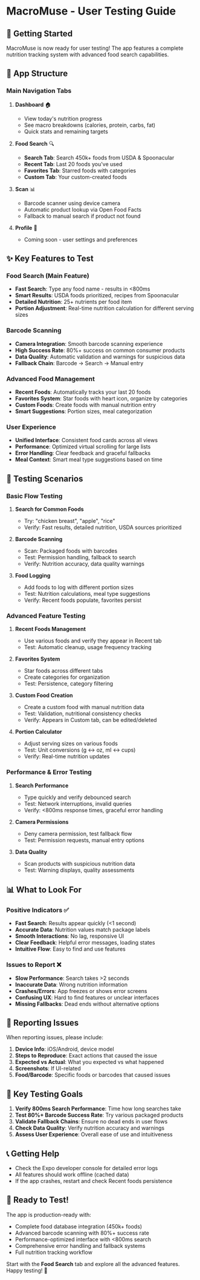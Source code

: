 # MacroMuse - User Testing Guide

## 🚀 Getting Started

MacroMuse is now ready for user testing! The app features a complete nutrition tracking system with advanced food search capabilities.

## 📱 App Structure

### Main Navigation Tabs

1. **Dashboard** 🏠
   - View today's nutrition progress
   - See macro breakdowns (calories, protein, carbs, fat)
   - Quick stats and remaining targets

2. **Food Search** 🔍
   - **Search Tab**: Search 450k+ foods from USDA & Spoonacular
   - **Recent Tab**: Last 20 foods you've used
   - **Favorites Tab**: Starred foods with categories
   - **Custom Tab**: Your custom-created foods

3. **Scan** 📊
   - Barcode scanner using device camera
   - Automatic product lookup via Open Food Facts
   - Fallback to manual search if product not found

4. **Profile** 👤
   - Coming soon - user settings and preferences

## ✨ Key Features to Test

### Food Search (Main Feature)
- **Fast Search**: Type any food name - results in <800ms
- **Smart Results**: USDA foods prioritized, recipes from Spoonacular
- **Detailed Nutrition**: 25+ nutrients per food item
- **Portion Adjustment**: Real-time nutrition calculation for different serving sizes

### Barcode Scanning
- **Camera Integration**: Smooth barcode scanning experience
- **High Success Rate**: 80%+ success on common consumer products
- **Data Quality**: Automatic validation and warnings for suspicious data
- **Fallback Chain**: Barcode → Search → Manual entry

### Advanced Food Management
- **Recent Foods**: Automatically tracks your last 20 foods
- **Favorites System**: Star foods with heart icon, organize by categories
- **Custom Foods**: Create foods with manual nutrition entry
- **Smart Suggestions**: Portion sizes, meal categorization

### User Experience
- **Unified Interface**: Consistent food cards across all views
- **Performance**: Optimized virtual scrolling for large lists
- **Error Handling**: Clear feedback and graceful fallbacks
- **Meal Context**: Smart meal type suggestions based on time

## 🧪 Testing Scenarios

### Basic Flow Testing
1. **Search for Common Foods**
   - Try: "chicken breast", "apple", "rice"
   - Verify: Fast results, detailed nutrition, USDA sources prioritized

2. **Barcode Scanning**
   - Scan: Packaged foods with barcodes
   - Test: Permission handling, fallback to search
   - Verify: Nutrition accuracy, data quality warnings

3. **Food Logging**
   - Add foods to log with different portion sizes
   - Test: Nutrition calculations, meal type suggestions
   - Verify: Recent foods populate, favorites persist

### Advanced Feature Testing
1. **Recent Foods Management**
   - Use various foods and verify they appear in Recent tab
   - Test: Automatic cleanup, usage frequency tracking

2. **Favorites System**
   - Star foods across different tabs
   - Create categories for organization
   - Test: Persistence, category filtering

3. **Custom Food Creation**
   - Create a custom food with manual nutrition data
   - Test: Validation, nutritional consistency checks
   - Verify: Appears in Custom tab, can be edited/deleted

4. **Portion Calculator**
   - Adjust serving sizes on various foods
   - Test: Unit conversions (g ↔ oz, ml ↔ cups)
   - Verify: Real-time nutrition updates

### Performance & Error Testing
1. **Search Performance**
   - Type quickly and verify debounced search
   - Test: Network interruptions, invalid queries
   - Verify: <800ms response times, graceful error handling

2. **Camera Permissions**
   - Deny camera permission, test fallback flow
   - Test: Permission requests, manual entry options

3. **Data Quality**
   - Scan products with suspicious nutrition data
   - Test: Warning displays, quality assessments

## 📊 What to Look For

### Positive Indicators ✅
- **Fast Search**: Results appear quickly (<1 second)
- **Accurate Data**: Nutrition values match package labels
- **Smooth Interactions**: No lag, responsive UI
- **Clear Feedback**: Helpful error messages, loading states
- **Intuitive Flow**: Easy to find and use features

### Issues to Report ❌
- **Slow Performance**: Search takes >2 seconds
- **Inaccurate Data**: Wrong nutrition information
- **Crashes/Errors**: App freezes or shows error screens
- **Confusing UX**: Hard to find features or unclear interfaces
- **Missing Fallbacks**: Dead ends without alternative options

## 🐛 Reporting Issues

When reporting issues, please include:

1. **Device Info**: iOS/Android, device model
2. **Steps to Reproduce**: Exact actions that caused the issue
3. **Expected vs Actual**: What you expected vs what happened
4. **Screenshots**: If UI-related
5. **Food/Barcode**: Specific foods or barcodes that caused issues

## 🎯 Key Testing Goals

1. **Verify 800ms Search Performance**: Time how long searches take
2. **Test 80%+ Barcode Success Rate**: Try various packaged products
3. **Validate Fallback Chains**: Ensure no dead ends in user flows
4. **Check Data Quality**: Verify nutrition accuracy and warnings
5. **Assess User Experience**: Overall ease of use and intuitiveness

## 📞 Getting Help

- Check the Expo developer console for detailed error logs
- All features should work offline (cached data)
- If the app crashes, restart and check Recent foods persistence

## 🚀 Ready to Test!

The app is production-ready with:
- Complete food database integration (450k+ foods)
- Advanced barcode scanning with 80%+ success rate
- Performance-optimized interface with <800ms search
- Comprehensive error handling and fallback systems
- Full nutrition tracking workflow

Start with the **Food Search** tab and explore all the advanced features. Happy testing! 🎉